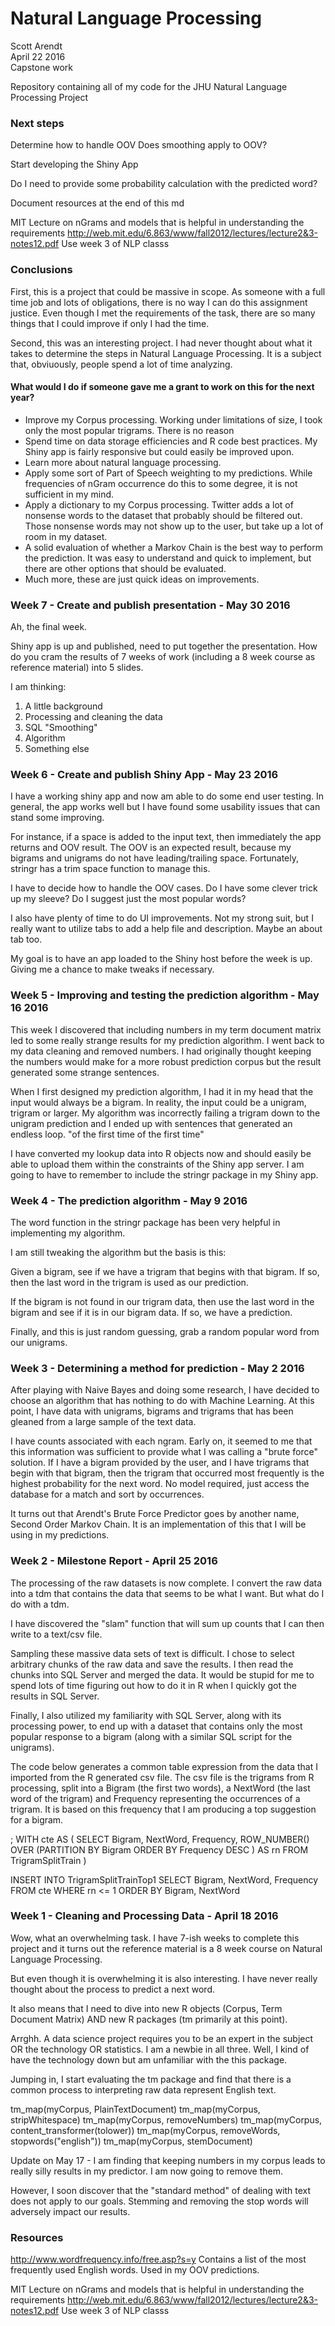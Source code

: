 # Natural Language Processing


Scott Arendt  
April 22 2016  
Capstone work

Repository containing all of my code for the JHU Natural Language Processing Project

### Next steps

Determine how to handle OOV
Does smoothing apply to OOV?

Start developing the Shiny App

Do I need to provide some probability calculation with the predicted word?

Document resources at the end of this md

MIT Lecture on nGrams and models that is helpful in understanding the requirements
http://web.mit.edu/6.863/www/fall2012/lectures/lecture2&3-notes12.pdf
Use week 3 of NLP classs  

### Conclusions

First, this is a project that could be massive in scope.  As someone with a full time job and lots of obligations, there is no way I can do this assignment justice.  Even though I met the requirements of the task, there are so many things that I could improve if only I had the time.

Second, this was an interesting project.  I had never thought about what it takes to determine the steps in Natural Language Processing.  It is a subject that, obviuously, people spend a lot of time analyzing.

#### What would I do if someone gave me a grant to work on this for the next year?

* Improve my Corpus processing.  Working under limitations of size, I took only the most popular trigrams.  There is no reason
* Spend time on data storage efficiencies and R code best practices.  My Shiny app is fairly responsive but could easily be improved upon.
* Learn more about natural language processing.
* Apply some sort of Part of Speech weighting to my predictions.  While frequencies of nGram occurrence do this to some degree, it is not sufficient in my mind.
* Apply a dictionary to my Corpus processing.  Twitter adds a lot of nonsense words to the dataset that probably should be filtered out.  Those nonsense words may not show up to the user, but take up a lot of room in my dataset.
* A solid evaluation of whether a Markov Chain is the best way to perform the prediction.  It was easy to understand and quick to implement, but there are other options that should be evaluated.
* Much more, these are just quick ideas on improvements.


### Week 7 - Create and publish presentation - May 30 2016

Ah, the final week.

Shiny app is up and published, need to put together the presentation.  How do you cram the results of 7 weeks of work (including a 8 week course as reference material) into 5 slides.

I am thinking:

1) A little background
2) Processing and cleaning the data
3) SQL "Smoothing"
4) Algorithm
5) Something else

### Week 6 - Create and publish Shiny App - May 23 2016

I have a working shiny app and now am able to do some end user testing.  In general, the app works well but I have found some usability issues that can stand some improving.  

For instance, if a space is added to the input text, then immediately the app returns and OOV result.   The OOV is an expected result, because my bigrams and unigrams do not have leading/trailing space. Fortunately, stringr has a trim space function to manage this.

I have to decide how to handle the OOV cases.  Do I have some clever trick up my sleeve?  Do I suggest just the most popular words?  

I also have plenty of time to do UI improvements.  Not my strong suit, but I really want to utilize tabs to add a help file and description.  Maybe an about tab too.

My goal is to have an app loaded to the Shiny host before the week is up.  Giving me a chance to make tweaks if necessary.

### Week 5 - Improving and testing the prediction algorithm - May 16 2016

This week I discovered that including numbers in my term document matrix led to some really strange results for my prediction algorithm.  I went back to my data cleaning and removed numbers.  I had originally thought keeping the numbers would make for a more robust prediction corpus but the result generated some strange sentences.

When I first designed my prediction algorithm, I had it in my head that the input would always be a bigram.  In reality, the input could be a unigram, trigram or larger.  My algorithm was incorrectly failing a trigram down to the unigram prediction and I ended up with sentences that generated an endless loop.  "of the first time of the first time"

I have converted my lookup data into R objects now and should easily be able to upload them within the constraints of the Shiny app server.  I am going to have to remember to include the stringr package in my Shiny app.


### Week 4 - The prediction algorithm - May 9 2016

The word function in the stringr package has been very helpful in implementing my algorithm.

I am still tweaking the algorithm but the basis is this:

Given a bigram, see if we have a trigram that begins with that bigram. If so, then the last word in the trigram is used as our prediction.

If the bigram is not found in our trigram data, then use the last word in the bigram and see if it is in our bigram data.  If so, we have a prediction.

Finally, and this is just random guessing, grab a random popular word from our unigrams.

### Week 3 - Determining a method for prediction - May 2 2016

After playing with Naive Bayes and doing some research, I have decided to choose an algorithm
that has nothing to do with Machine Learning.  At this point, I have data with unigrams, bigrams and trigrams that has been gleaned from a large sample of the text data.

I have counts associated with each ngram.  Early on, it seemed to me that this information
was sufficient to provide what I was calling a "brute force" solution.  If I have a bigram 
provided by the user, and I have trigrams that begin with that bigram, then the trigram that 
occurred most frequently is the highest probability for the next word.  No model required,
just access the database for a match and sort by occurrences.

It turns out that Arendt's Brute Force Predictor goes by another name, Second
Order Markov Chain.  It is an implementation of this that I will be using in my predictions.

### Week 2 - Milestone Report - April 25 2016

The processing of the raw datasets is now complete.  I convert the raw data into a tdm that contains the data that seems to be what I want.  But what do I do with a tdm.

I have discovered the "slam" function that will sum up counts that I can then write to a text/csv file.

Sampling these massive data sets of text is difficult.  I chose to select arbitrary chunks of the raw data and save the results.  I then read the chunks into SQL Server and merged the data.  It would be stupid for me to spend lots of time figuring out how to do it in R when I quickly got the results in SQL Server.

Finally, I also utilized my familiarity with SQL Server, along with its processing power, to end up with a dataset that contains only the most popular response to a bigram (along with a similar SQL script for the unigrams).

The code below generates a common table expression from the data that I imported from the R generated csv file. The csv file is the trigrams from R processing, split into a Bigram (the first two words), a NextWord (the last word of the trigram) and Frequency representing the occurrences of a trigram.  It is based on this frequency that I am producing a top suggestion for a bigram.

; WITH cte AS
  ( SELECT Bigram, NextWord, Frequency,
           ROW_NUMBER() OVER (PARTITION BY Bigram
                              ORDER BY Frequency DESC
                             )
             AS rn
    FROM TrigramSplitTrain
  )

INSERT INTO TrigramSplitTrainTop1
SELECT Bigram, NextWord, Frequency
FROM cte
WHERE rn <= 1
ORDER BY Bigram, NextWord


### Week 1 - Cleaning and Processing Data - April 18 2016

Wow, what an overwhelming task.  I have 7-ish weeks to complete this project and it turns out the reference material is a 8 week course on Natural Language Processing.

But even though it is overwhelming it is also interesting.  I have never really thought about the process to predict a next word.  

It also means that I need to dive into new R objects (Corpus, Term Document Matrix) AND new R packages (tm primarily at this point).

Arrghh.  A data science project requires you to be an expert in the subject OR the technology OR statistics.  I am a newbie in all three.  Well, I kind of have the technology down but am unfamiliar with the this package.

Jumping in, I start evaluating the tm package and find that there is a common process to interpreting raw data represent English text.  

tm_map(myCorpus, PlainTextDocument)
tm_map(myCorpus, stripWhitespace)
tm_map(myCorpus, removeNumbers)
tm_map(myCorpus, content_transformer(tolower))
tm_map(myCorpus, removeWords, stopwords("english"))
tm_map(myCorpus, stemDocument)

Update on May 17 - I am finding that keeping numbers in my corpus leads to really silly results
in my predictor.  I am now going to remove them.

However, I soon discover that the "standard method" of dealing with text does not apply to our goals.  Stemming and removing the stop words will adversely impact our results.


### Resources

http://www.wordfrequency.info/free.asp?s=y
Contains a list of the most frequently used English words.  Used in my OOV predictions.

MIT Lecture on nGrams and models that is helpful in understanding the requirements
http://web.mit.edu/6.863/www/fall2012/lectures/lecture2&3-notes12.pdf
Use week 3 of NLP classs  
